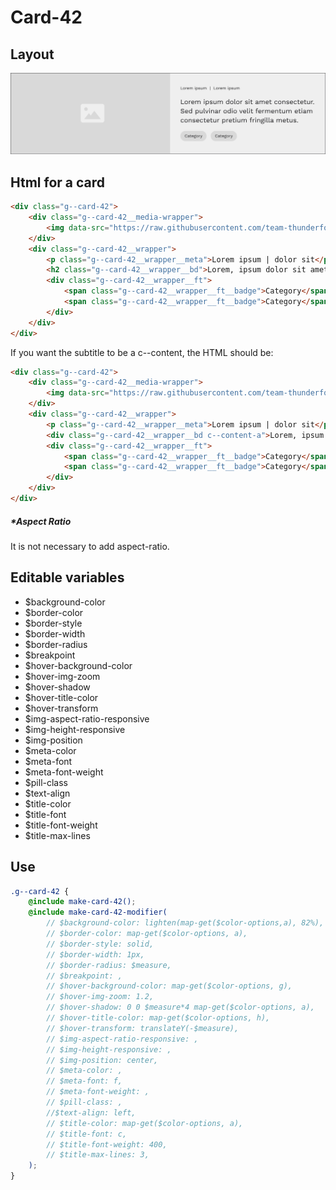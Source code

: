 # Card-42

## Layout

![alt text][card-42]

[card-42]: /src/img/global-components/card/card-42.jpg

## Html for a card

```html
<div class="g--card-42">
    <div class="g--card-42__media-wrapper">
        <img data-src="https://raw.githubusercontent.com/team-thunderfoot/ui/main/src/img/global-components/bg-placeholder.jpg" src="/src/img/global-components/placeholder.jpg" alt="alt text" class="g--card-42__media-wrapper__media g--lazy-01" />
    </div>
    <div class="g--card-42__wrapper">
        <p class="g--card-42__wrapper__meta">Lorem ipsum | dolor sit</p>
        <h2 class="g--card-42__wrapper__bd">Lorem, ipsum dolor sit amet consectetur adipisicing elit. Ea atque alias sit adipisci vero ab, repellendus quam delectus recusandae, maxime officiis quisquam porro possimus nostrum aspernatur quo ratione eveniet! Aut!</h2>
        <div class="g--card-42__wrapper__ft">
            <span class="g--card-42__wrapper__ft__badge">Category</span>
            <span class="g--card-42__wrapper__ft__badge">Category</span>
        </div>
    </div>
</div>
```

If you want the subtitle to be a c--content, the HTML should be:

```html
<div class="g--card-42">
    <div class="g--card-42__media-wrapper">
        <img data-src="https://raw.githubusercontent.com/team-thunderfoot/ui/main/src/img/global-components/bg-placeholder.jpg" src="/src/img/global-components/placeholder.jpg" alt="alt text" class="g--card-42__media-wrapper__media g--lazy-01" />
    </div>
    <div class="g--card-42__wrapper">
        <p class="g--card-42__wrapper__meta">Lorem ipsum | dolor sit</p>
        <div class="g--card-42__wrapper__bd c--content-a">Lorem, ipsum dolor sit amet consectetur adipisicing elit. Ea atque alias sit adipisci vero ab, repellendus quam delectus recusandae, maxime officiis quisquam porro possimus nostrum aspernatur quo ratione eveniet! Aut!</div>
        <div class="g--card-42__wrapper__ft">
            <span class="g--card-42__wrapper__ft__badge">Category</span>
            <span class="g--card-42__wrapper__ft__badge">Category</span>
        </div>
    </div>
</div>
```

##### \*Aspect Ratio

It is not necessary to add aspect-ratio.

## Editable variables

-   $background-color
-   $border-color
-   $border-style
-   $border-width
-   $border-radius
-   $breakpoint
-   $hover-background-color
-   $hover-img-zoom
-   $hover-shadow
-   $hover-title-color
-   $hover-transform
-   $img-aspect-ratio-responsive
-   $img-height-responsive
-   $img-position
-   $meta-color
-   $meta-font
-   $meta-font-weight
-   $pill-class
-   $text-align
-   $title-color
-   $title-font
-   $title-font-weight
-   $title-max-lines

## Use

```scss
.g--card-42 {
    @include make-card-42();
    @include make-card-42-modifier(
        // $background-color: lighten(map-get($color-options,a), 82%),
        // $border-color: map-get($color-options, a),
        // $border-style: solid,
        // $border-width: 1px,
        // $border-radius: $measure,
        // $breakpoint: ,
        // $hover-background-color: map-get($color-options, g),
        // $hover-img-zoom: 1.2,
        // $hover-shadow: 0 0 $measure*4 map-get($color-options, a),
        // $hover-title-color: map-get($color-options, h),
        // $hover-transform: translateY(-$measure),
        // $img-aspect-ratio-responsive: ,
        // $img-height-responsive: ,
        // $img-position: center,
        // $meta-color: ,
        // $meta-font: f,
        // $meta-font-weight: ,
        // $pill-class: ,
        //$text-align: left,
        // $title-color: map-get($color-options, a),
        // $title-font: c,
        // $title-font-weight: 400,
        // $title-max-lines: 3,
    );
}
```
